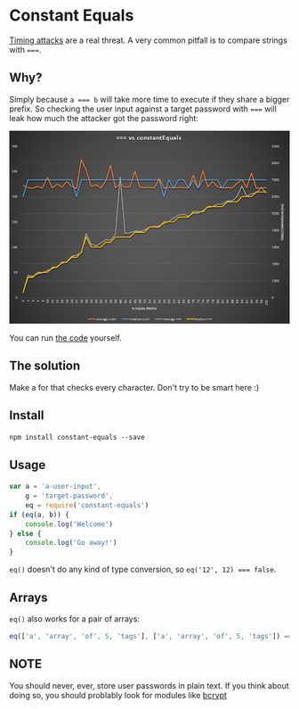 # Constant Equals

[Timing attacks](http://codahale.com/a-lesson-in-timing-attacks/) are a real threat. A very common pitfall is to compare strings with `===`.

## Why?
Simply because `a === b` will take more time to execute if they share a bigger prefix. So checking the user input against a target password with `===` will leak how much the attacker got the password right:

![bench](https://raw.githubusercontent.com/sitegui/constant-equals/master/bench.png)

You can run [the code](https://github.com/sitegui/constant-equals/blob/master/bench.js) yourself.

## The solution
Make a for that checks every character. Don't try to be smart here :)

## Install
`npm install constant-equals --save`

## Usage
```javascript
var a = 'a-user-input',
	g = 'target-password',
	eq = require('constant-equals')
if (eq(a, b)) {
	console.log('Welcome')
} else {
	console.log('Go away!')
}
```

`eq()` doesn't do any kind of type conversion, so `eq('12', 12) === false`.

## Arrays
`eq()` also works for a pair of arrays:
```javascript
eq(['a', 'array', 'of', 5, 'tags'], ['a', 'array', 'of', 5, 'tags']) === true
```

## NOTE
You should never, ever, store user passwords in plain text. If you think about doing so, you should problably look for modules like [bcrypt](https://www.npmjs.org/package/bcrypt)
